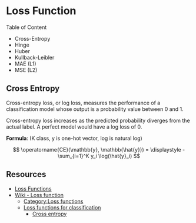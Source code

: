 # Loss Function

Table of Content

* Cross-Entropy
* Hinge
* Huber
* Kullback-Leibler
* MAE (L1)
* MSE (L2)

## Cross Entropy

Cross-entropy loss, or log loss, measures the performance of a classification model whose output is a probability value between 0 and 1.

Cross-entropy loss increases as the predicted probability diverges from the actual label. A perfect model would have a log loss of 0.

**Formula**: (K class, y is one-hot vector, log is natural log)

$$
\operatorname{CE}(\mathbb{y}, \mathbb{\hat{y}}) = \displaystyle -\sum_{i=1}^K y_i \log(\hat{y}_i)
$$

## Resources

* [Loss Functions](https://ml-cheatsheet.readthedocs.io/en/latest/loss_functions.html)
* [Wiki - Loss function](https://en.wikipedia.org/wiki/Loss_function)
    * [Category:Loss functions](https://en.wikipedia.org/wiki/Category:Loss_functions)
    * [Loss functions for classification](https://en.wikipedia.org/wiki/Loss_functions_for_classification)
        * [Cross entropy](https://en.wikipedia.org/wiki/Cross_entropy)